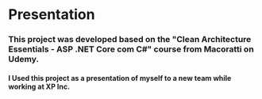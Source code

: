 # Presentation
### This project was developed based on the "Clean Architecture Essentials - ASP .NET Core com C#" course from Macoratti on Udemy.

#### I Used this project as a presentation of myself to a new team while working at XP Inc.
